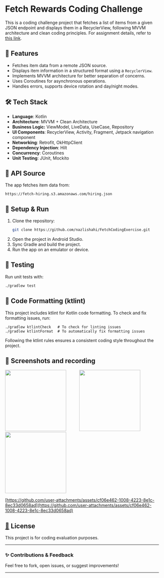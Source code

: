 # Fetch Rewards Coding Challenge

This is a coding challenge project that fetches a list of items from a given JSON endpoint and displays them in a RecyclerView, following MVVM architecture and clean coding principles.  For assignment details, refer to [this link](https://fetch-hiring.s3.amazonaws.com/mobile.html).

## 📌 Features

- Fetches item data from a remote JSON source.
- Displays item information in a structured format using a `RecyclerView`.
- Implements MVVM architecture for better separation of concerns.
- Uses Coroutines for asynchronous operations.
- Handles errors, supports device rotation and day/night modes.

## 🛠️ Tech Stack

- **Language**: Kotlin
- **Architecture**: MVVM + Clean Architecture
- **Business Logic:** ViewModel, LiveData, UseCase, Repository
- **UI Components**: RecyclerView, Activity, Fragment, Jetpack navigation component
- **Networking**: Retrofit, OkHttpClient
- **Dependency Injection**: Hilt
- **Concurrency**: Coroutines
- **Unit Testing**: JUnit, Mockito

## 📡 API Source

The app fetches item data from:

```
https://fetch-hiring.s3.amazonaws.com/hiring.json
```

## 🚀 Setup & Run

1. Clone the repository:
   ```sh
   git clone https://github.com/nazlishahi/FetchCodingExercise.git
   ```
2. Open the project in Android Studio.
3. Sync Gradle and build the project.
4. Run the app on an emulator or device.

## 🧪 Testing

Run unit tests with:

```sh
./gradlew test
```
## 🧹 Code Formatting (ktlint)
This project includes ktlint for Kotlin code formatting. To check and fix formatting issues, run:
```
./gradlew ktlintCheck   # To check for linting issues
./gradlew ktlintFormat  # To automatically fix formatting issues
```
Following the ktlint rules ensures a consistent coding style throughout the project.

## 📸 Screenshots and recording
<p>
  <img src="https://github.com/user-attachments/assets/87a94645-0bde-45e0-8889-913ed60a3a21" width="200"/>
&nbsp&nbsp&nbsp&nbsp&nbsp&nbsp&nbsp&nbsp&nbsp
  
  <img src="https://github.com/user-attachments/assets/35f7f1c4-e9e4-4971-a9ce-cfd1e9e7796e" width="200"/>
&nbsp&nbsp&nbsp&nbsp&nbsp&nbsp&nbsp&nbsp&nbsp   
  
  <img src="https://github.com/user-attachments/assets/a9ac31a0-3407-4e5f-a870-651c0cc598c8" width="200"/>
</p>


[https://github.com/user-attachments/assets/cf06e462-1008-4223-8e1c-8ec33d0658ad](https://github.com/user-attachments/assets/cf06e462-1008-4223-8e1c-8ec33d0658ad)

## [📜](https://github.com/user-attachments/assets/08ac4112-64f3-4857-bbc1-0cfde894b49e📜) License

This project is for coding evaluation purposes.

---

### ✨ Contributions & Feedback

Feel free to fork, open issues, or suggest improvements!

---
